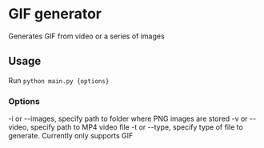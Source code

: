 # GIF generator
Generates GIF from video or a series of images

## Usage
Run ```python main.py {options}```

### Options
-i or --images, specify path to folder where PNG images are stored
-v or --video, specify path to MP4 video file
-t or --type, specify type of file to generate. Currently only supports GIF
